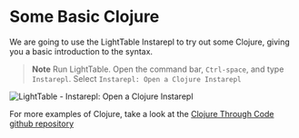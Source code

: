 # Some Basic Clojure 

  We are going to use the LightTable Instarepl to try out some Clojure, giving you a basic introduction to the syntax.

> **Note** Run LightTable.  Open the command bar, `Ctrl-space`, and type `Instarepl`.  Select `Instarepl: Open a Clojure Instarepl`

![LightTable - Instarepl: Open a Clojure Instarepl](/images/lighttable-command-instarepl-open-a-clojure-instarepl.png)

For more examples of Clojure, take a look at the [Clojure Through Code github repository](https://github.com/practicalli/clojure-through-code)
